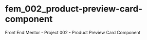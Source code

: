 # fem_002_product-preview-card-component
Front End Mentor - Project 002 - Product Preview Card Component
